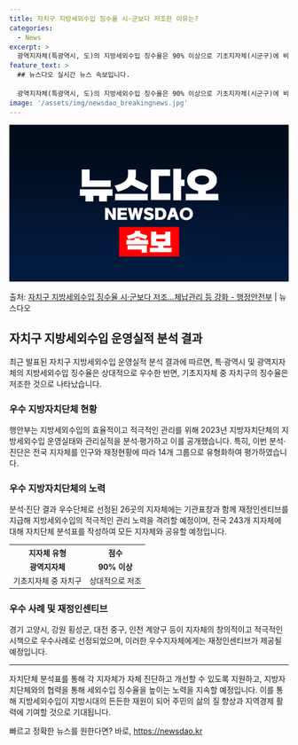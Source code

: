 ```yaml
---
title: 자치구 지방세외수입 징수율 시·군보다 저조한 이유는?
categories:
  - News
excerpt: >
  광역지자체(특광역시, 도)의 지방세외수입 징수율은 90% 이상으로 기초지자체(시군구)에 비해 상대적으로 우수…
feature_text: >
  ## 뉴스다오 실시간 뉴스 속보입니다.

  광역지자체(특광역시, 도)의 지방세외수입 징수율은 90% 이상으로 기초지자체(시군구)에 비해 상대적으로 우수…
image: '/assets/img/newsdao_breakingnews.jpg'
---
```


![뉴스다오 속보](/assets/img/newsdao_breakingnews.jpg)

<p>출처: <a href="https://newsdao.kr/2847" rel="dofollow">자치구 지방세외수입 징수율 시·군보다 저조…체납관리 등 강화 - 행정안전부</a> | 뉴스다오</p>

<h2 data-ke-size="size26">자치구 지방세외수입 운영실적 분석 결과</h2>
<p data-ke-size="size16">최근 발표된 자치구 지방세외수입 운영실적 분석 결과에 따르면, 특·광역시 및 광역지자체의 지방세외수입 징수율은 상대적으로 우수한 반면, 기초지자체 중 자치구의 징수율은 저조한 것으로 나타났습니다.</p>

<h3>우수 지방자치단체 현황</h3>
<p data-ke-size="size16">행안부는 지방세외수입의 효율적이고 적극적인 관리를 위해 2023년 지방자치단체의 지방세외수입 운영실태와 관리실적을 분석·평가하고 이를 공개했습니다. 특히, 이번 분석·진단은 전국 지자체를 인구와 재정현황에 따라 14개 그룹으로 유형화하여 평가하였습니다.</p>

<h3>우수 지방자치단체의 노력</h3>
<p data-ke-size="size16">분석·진단 결과 우수단체로 선정된 26곳의 지자체에는 기관표창과 함께 재정인센티브를 지급해 지방세외수입의 적극적인 관리 노력을 격려할 예정이며, 전국 243개 지자체에 대해 자치단체 분석표를 작성하여 모든 지자체와 공유할 예정입니다.</p>

<table>
  <tr>
    <th>지자체 유형</th>
    <th>점수</th>
  </tr>
  <tr>
    <td style="text-align: center; height: 17px;"><b>광역지자체</b></td>
    <td style="text-align: center; height: 17px;"><b>90% 이상</b></td>
  </tr>
  <tr>
    <td style="text-align: center; height: 17px;">기초지자체 중 자치구</td>
    <td style="text-align: center; height: 17px;">상대적으로 저조</td>
  </tr>
</table>

<h3>우수 사례 및 재정인센티브</h3>
<p data-ke-size="size16">경기 고양시, 강원 횡성군, 대전 중구, 인천 계양구 등이 지자체의 창의적이고 적극적인 시책으로 우수사례로 선정되었으며, 이러한 우수지자체에게는 재정인센티브가 제공될 예정입니다.</p>

<hr>

<p data-ke-size="size16">자치단체 분석표를 통해 각 지자체가 자체 진단하고 개선할 수 있도록 지원하고, 지방자치단체와의 협력을 통해 세외수입 징수율을 높이는 노력을 지속할 예정입니다. 이를 통해 지방세외수입이 지방시대의 든든한 재원이 되어 주민의 삶의 질 향상과 지역경제 활력에 기여할 것으로 기대됩니다.</p> 

빠르고 정확한 뉴스를 원한다면? 바로, <a href="https://newsdao.kr" rel="dofollow">https://newsdao.kr</a>


    
